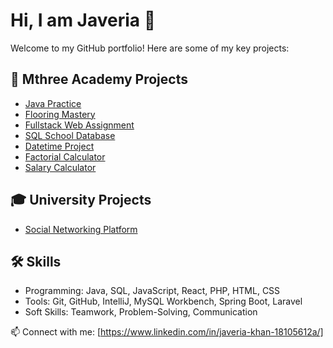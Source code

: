 # Hi, I am Javeria 👋

Welcome to my GitHub portfolio! Here are some of my key projects:

## 🌟 Mthree Academy Projects
- [Java Practice](https://github.com/theacademy/java-practice-javeria234)  
- [Flooring Mastery](https://github.com/theacademy/flooring-mastery-project-javeria234)  
- [Fullstack Web Assignment](https://github.com/theacademy/java-fullstack-web-assignment-javeria234)  
- [SQL School Database](https://github.com/theacademy/sql-school-db-javeria234)  
- [Datetime Project](https://github.com/theacademy/datetime-javeria234)  
- [Factorial Calculator](https://github.com/theacademy/factorial-javeria234)  
- [Salary Calculator](https://github.com/theacademy/salary-calculator-practice-javeria234)  

## 🎓 University Projects
- [Social Networking Platform](https://github.com/javeria234/Social-Networking-Platform-Website)   

## 🛠️ Skills
- Programming: Java, SQL, JavaScript, React, PHP, HTML, CSS 
- Tools: Git, GitHub, IntelliJ, MySQL Workbench, Spring Boot, Laravel  
- Soft Skills: Teamwork, Problem-Solving, Communication  

📫 Connect with me: [https://www.linkedin.com/in/javeria-khan-18105612a/]

